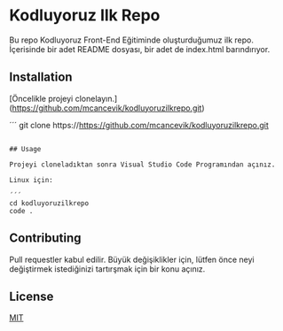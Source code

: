 # Kodluyoruz Ilk Repo

Bu repo Kodluyoruz Front-End Eğitiminde oluşturduğumuz ilk repo. İçerisinde bir adet README dosyası, bir adet de index.html barındırıyor.

## Installation

[Öncelikle projeyi clonelayın.] (https://github.com/mcancevik/kodluyoruzilkrepo.git)

´´´
git clone https://https://github.com/mcancevik/kodluyoruzilkrepo.git
```

## Usage 

Projeyi cloneladıktan sonra Visual Studio Code Programından açınız.

Linux için:

´´´
cd kodluyoruzilkrepo
code .
```

## Contributing 

Pull requestler kabul edilir. Büyük değişiklikler için, lütfen önce neyi değiştirmek istediğinizi tartırşmak için bir konu açınız.

## License

[MIT](https://choosealicense.com/licenses/mit/)